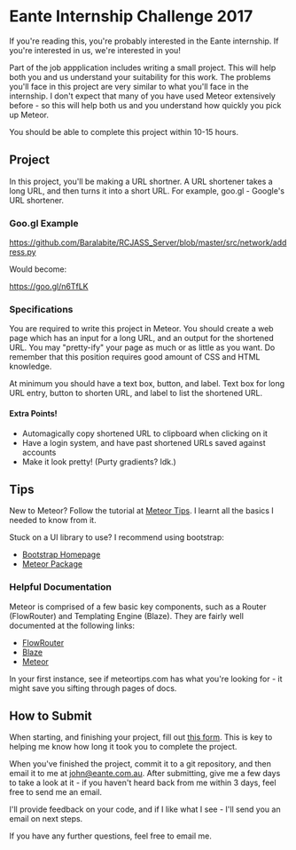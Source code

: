 # Eante Internship Challenge 2017
If you're reading this, you're probably interested in the Eante internship. If you're interested in us, we're interested in you!

Part of the job appplication includes writing a small project. This will help both you and us understand your suitability for this work. The problems you'll face in this project are very similar to what you'll face in the internship. I don't expect that many of you have used Meteor extensively before - so this will help both us and you understand how quickly you pick up Meteor.

You should be able to complete this project within 10-15 hours.

## Project
In this project, you'll be making a URL shortner. A URL shortener takes a long URL, and then turns it into a short URL. For example, goo.gl - Google's URL shortener.

### Goo.gl Example
https://github.com/Baralabite/RCJASS_Server/blob/master/src/network/address.py

Would become:

https://goo.gl/n6TfLK

### Specifications
You are required to write this project in Meteor. You should create a web page which has an input for a long URL, and an output for the shortened URL. You may "pretty-ify" your page as much or as little as you want. Do remember that this position requires good amount of CSS and HTML knowledge.

At minimum you should have a text box, button, and label. Text box for long URL entry, button to shorten URL, and label to list the shortened URL.

#### Extra Points!
- Automagically copy shortened URL to clipboard when clicking on it
- Have a login system, and have past shortened URLs saved against accounts
- Make it look pretty! (Purty gradients? Idk.)

## Tips
New to Meteor? Follow the tutorial at [Meteor Tips](http://meteortips.com/). I learnt all the basics I needed to know from it.

Stuck on a UI library to use? I recommend using bootstrap:
 - [Bootstrap Homepage](http://getbootstrap.com/)
 - [Meteor Package](https://atmospherejs.com/twbs/bootstrap)

### Helpful Documentation
Meteor is comprised of a few basic key components, such as a Router (FlowRouter) and Templating Engine (Blaze). They are fairly well documented at the following links:
 - [FlowRouter](https://github.com/kadirahq/flow-router)
 - [Blaze](http://blazejs.org/)
 - [Meteor](https://docs.meteor.com/)

In your first instance, see if meteortips.com has what you're looking for - it might save you sifting through pages of docs.

## How to Submit
When starting, and finishing your project, fill out [this form](https://goo.gl/forms/nJ5bSnuKYwYu6PQC2). This is key to helping me know how long it took you to complete the project.

When you've finished the project, commit it to a git repository, and then email it to me at john@eante.com.au. After submitting, give me a few days to take a look at it - if you haven't heard back from me within 3 days, feel free to send me an email. 

I'll provide feedback on your code, and if I like what I see - I'll send you an email on next steps.

If you have any further questions, feel free to email me.
